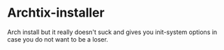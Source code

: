 # Archtix-installer
Arch install but it really doesn't suck and gives you init-system options in case you do not want to be a loser.

